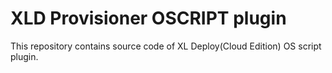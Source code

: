 # XLD Provisioner OSCRIPT plugin
This repository contains source code of XL Deploy(Cloud Edition) OS script plugin.
